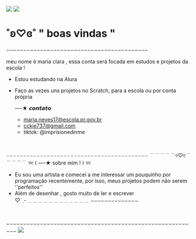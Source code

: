![](https://media.tenor.com/biwjOposvx4AAAAM/ritsu-sakuma-ensemble.gif) ![](https://64.media.tumblr.com/9693f983a7553d2b9184644b55916b78/tumblr_mpd4ohWs1P1r308exo1_250.gif)


#   ˚ʚ♡ɞ˚  "  boas vindas  "

⌢⌢⌢⌢⌢⌢⌢⌢⌢⌢⌢⌢⌢⌢⌢⌢⌢⌢⌢⌢⌢⌢⌢⌢⌢⌢⌢⌢⌢⌢⌢⌢⌢⌢⌢⌢⌢⌢⌢⌢⌢⌢

meu nome é maria clara , essa conta será focada em estudos e projetos da escola !

* Estou estudando na Alura

* Faço as vezes uns projetos no Scratch, para a escola ou por conta própria

  ──★  𝙘𝙤𝙣𝙩𝙖𝙩𝙤
  * maria.neves17@escola.pr.gov.br
  * cckie737@gmail.com
  * tiktok: @imprisionedinme

‍

  ⌢⌢⌢⌢⌢⌢⌢⌢⌢⌢⌢⌢⌢⌢⌢⌢⌢⌢⌢⌢⌢⌢⌢⌢⌢⌢⌢⌢⌢⌢⌢⌢⌢⌢⌢⌢⌢⌢⌢⌢⌢⌢
   ﹉﹉﹉﹉﹉୨♡୧﹉﹉﹉﹉﹉
 ୨୧ ꒰ ──★ sobre mim ! ꒱ ୨୧
  *   Eu sou uma artista e comecei a me interessar um pouquinho por programação recentemente, por isso, meus projetos podem não serem ''perfeitos''
 * Além de desenhar , gosto muito de ler e escrever  
                           ♡ˊˎ-
   ﹍﹍﹍﹍﹍﹍﹍﹍﹍﹍﹍﹍
   ⌣⌣⌣⌣⌣⌣⌣⌣⌣⌣⌣⌣⌣⌣

‍

⌣⌣⌣⌣⌣⌣⌣⌣⌣⌣⌣⌣⌣⌣⌣⌣⌣⌣⌣⌣⌣⌣⌣⌣⌣⌣⌣⌣⌣⌣⌣⌣⌣⌣⌣⌣⌣⌣⌣⌣⌣⌣⌣⌣⌣⌣⌣⌣⌣⌣⌣⌣⌣⌣⌣⌣⌣
    ![](https://img.wattpad.com/8e25fd838229f4ed0d039016fb4c7ff83522f72a/68747470733a2f2f73332e616d617a6f6e6177732e636f6d2f776174747061642d6d656469612d736572766963652f53746f7279496d6167652f33677579765939676966684f49673d3d2d3930343931373631352e313631613439393965393962666338653837333336333033323730322e676966)


<!--
**maria-clara666/maria-clara666** is a ✨ _special_ ✨ repository because its `README.md` (this file) appears on your GitHub profile.

Here are some ideas to get you started:

- 🔭 I’m currently working on ...
- 🌱 I’m currently learning ...
- 👯 I’m looking to collaborate on ...
- 🤔 I’m looking for help with ...
- 💬 Ask me about ...
- 📫 How to reach me: ...
- 😄 Pronouns: ...
- ⚡ Fun fact: ...
-->
